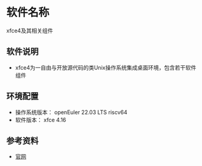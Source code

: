 # 软件名称

xfce4及其相关组件

## 软件说明

- xfce4为一自由与开放源代码的类Unix操作系统集成桌面环境，包含若干软件组件

## 环境配置

- 操作系统版本： openEuler 22.03 LTS riscv64
- 软件版本： xfce 4.16

## 参考资料

- [官网](https://docs.xfce.org/)